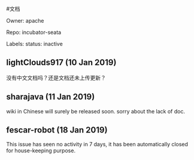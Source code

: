 #文档

Owner: apache

Repo: incubator-seata

Labels: status: inactive 

## lightClouds917 (10 Jan 2019)

没有中文文档吗？还是文档还未上传更新？

## sharajava (11 Jan 2019)

wiki in Chinese will surely be released soon. sorry about the lack of doc.

## fescar-robot (18 Jan 2019)

This issue has seen no activity in 7 days, it has been automatically closed for house-keeping purpose.


